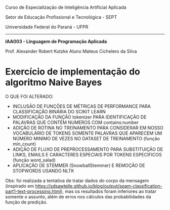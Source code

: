 Curso de Especialização de Inteligência Artificial Aplicada

Setor de Educação Profissional e Tecnológica - SEPT

Universidade Federal do Paraná - UFPR

---

**IAA003 - Linguagem de Programação Aplicada**

Prof. Alexander Robert Kutzke
Aluno Mateus Cichelero da Silva

# Exercício de implementação do algoritmo Naive Bayes

O QUE FOI ALTERADO:
- INCLUSÃO DE FUNÇÕES DE MÉTRICAS DE PERFORMANCE PARA CLASSIFICAÇÃO BINÁRIA DO SCIKIT LEARN
- MODIFICAÇÃO DA FUNÇÃO tokenizer PARA IDENTIFICAÇÃO DE PALAVRAS QUE CONTÉM NUMEROS COM contains:number
- ADIÇÃO DE ROTINA NO TREINAMENTO PARA CONSIDERAR EM NOSSO VOCABULÁRIO DE TOKENS SOMENTE PALAVRAS QUE APARECEM UM NÚMERO MINIMO DE VEZES NO DATASET DE TREINAMENTO (função min_count)
- ADIÇÃO DE FLUXO DE PREPROCESSAMENTO PARA SUBSTITUIÇÃO DE LINKS, EMAILS E CARACTERES ESPECIAIS POR TOKENS ESPECIFICOS (função word_salad)
- APLICAÇÃO DE STEMMER (SnowballStemmer) E REMOÇÃO DE STOPWORDS USANDO NLTK


Obs: foi realizada a tentativa de tratar dados do corpo da mensagem (inspirado em https://sdsawtelle.github.io/blog/output/spam-classification-part1-text-processing.html), mas os resultados foram inferiores ao tratar somente o assunto, além de erros nos cálculos das probabilidades da função de predição. 
